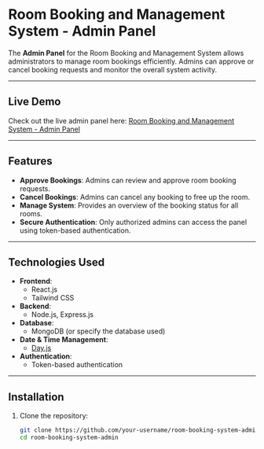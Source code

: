 # Room Booking and Management System - Admin Panel  

The **Admin Panel** for the Room Booking and Management System allows administrators to manage room bookings efficiently. Admins can approve or cancel booking requests and monitor the overall system activity.  

---

## Live Demo  

Check out the live admin panel here: [Room Booking and Management System - Admin Panel](https://room-booking-and-management-system-admin-60xs.onrender.com)  

---

## Features  

- **Approve Bookings**: Admins can review and approve room booking requests.  
- **Cancel Bookings**: Admins can cancel any booking to free up the room.  
- **Manage System**: Provides an overview of the booking status for all rooms.  
- **Secure Authentication**: Only authorized admins can access the panel using token-based authentication.  

---

## Technologies Used  

- **Frontend**:  
  - React.js  
  - Tailwind CSS  
- **Backend**:  
  - Node.js, Express.js  
- **Database**:  
  - MongoDB (or specify the database used)  
- **Date & Time Management**:  
  - [Day.js](https://day.js.org/)  
- **Authentication**:  
  - Token-based authentication  

---

## Installation  

1. Clone the repository:  
   ```bash
   git clone https://github.com/your-username/room-booking-system-admin.git
   cd room-booking-system-admin
